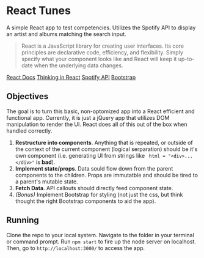 # React Tunes
A simple React app to test competencies. Utilizes the Spotify API to display an artist and albums matching the search input.

> React is a JavaScript library for creating user interfaces. Its core principles are declarative code, efficiency, and flexibility. Simply specify what your component looks like and React will keep it up-to-date when the underlying data changes.

[React Docs](https://facebook.github.io/react/docs/getting-started.html)
[Thinking in React](https://facebook.github.io/react/docs/thinking-in-react.html)
[Spotify API](https://developer.spotify.com/web-api/search-item/)
[Bootstrap](http://getbootstrap.com/components/)

## Objectives
The goal is to turn this basic, non-optomized app into a React efficient and functional app. Currently, it is just a jQuery app that utilizes DOM manipulation to render the UI. React does all of this out of the box when handled correctly.

1. **Restructure into components**.
  Anything that is repeated, or outside of the context of the current component (logical serparation) should be it's own component (i.e. generating UI from strings like ` html = "<div>...</div>"` is **bad**).
2. **Implement state/props**.
  Data sould flow down from the parent components to the children. Props are immutatble and should be tired to a parent's mutable state.
3. **Fetch Data**.
  API callouts should directly feed component state.
4. *(Bonus)* Implement Bootstrap for styling (not just the css, but think thought the right Bootstrap components to aid the app).

## Running

Clone the repo to your local system. Navigate to the folder in your terminal or command prompt. Run `npm start` to fire up the node server on localhost. Then, go to `http://localhost:3000/` to access the app.
